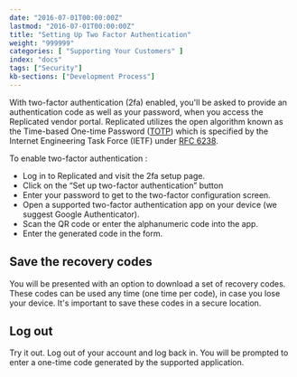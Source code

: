 ```yaml
---
date: "2016-07-01T00:00:00Z"
lastmod: "2016-07-01T00:00:00Z"
title: "Setting Up Two Factor Authentication"
weight: "999999"
categories: [ "Supporting Your Customers" ]
index: "docs"
tags: ["Security"]
kb-sections: ["Development Process"]
---
```


With two-factor authentication (2fa) enabled, you'll be asked to provide an authentication code as well as your password, when you access the Replicated vendor portal. Replicated utilizes the open algorithm known as the Time-based One-time Password ([TOTP](https://en.wikipedia.org/wiki/Time-based_One-time_Password_Algorithm)) which is specified by the Internet Engineering Task Force (IETF) under [RFC 6238](https://tools.ietf.org/html/rfc6238).

To enable two-factor authentication :

- Log in to Replicated and visit the 2fa setup page.
- Click on the “Set up two-factor authentication” button
- Enter your password to get to the two-factor configuration screen.
- Open a supported two-factor authentication app on your device (we suggest Google Authenticator).
- Scan the QR code or enter the alphanumeric code into the app.
- Enter the generated code in the form.

## Save the recovery codes

You will be presented with an option to download a set of recovery codes. These codes can be used any time (one time per code), in case you lose your device. It's important to save these codes in a secure location.

## Log out

Try it out. Log out of your account and log back in. You will be prompted to enter a one-time code generated by the supported application.